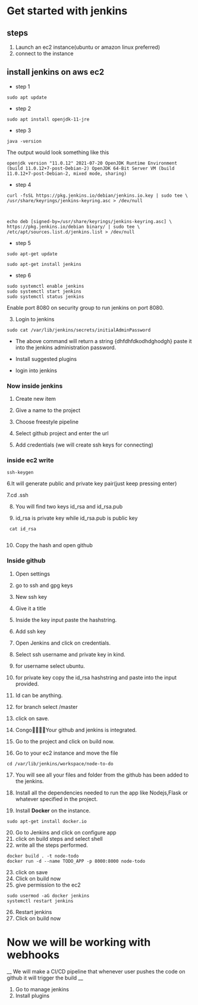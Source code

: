 # Get started with jenkins

## steps

1. Launch an ec2 instance(ubuntu or amazon linux preferred)
2. connect to the instance 


## install jenkins on aws ec2

- step 1
```
sudo apt update

```
- step 2

```
sudo apt install openjdk-11-jre

```

- step 3

```
java -version

```
The output would look something like this 

```
openjdk version "11.0.12" 2021-07-20 OpenJDK Runtime Environment (build 11.0.12+7-post-Debian-2) OpenJDK 64-Bit Server VM (build 11.0.12+7-post-Debian-2, mixed mode, sharing)

```

- step 4

```
curl -fsSL https://pkg.jenkins.io/debian/jenkins.io.key | sudo tee \   /usr/share/keyrings/jenkins-keyring.asc > /dev/null 



echo deb [signed-by=/usr/share/keyrings/jenkins-keyring.asc] \   https://pkg.jenkins.io/debian binary/ | sudo tee \   /etc/apt/sources.list.d/jenkins.list > /dev/null

```

- step 5

```
sudo apt-get update 

sudo apt-get install jenkins

```

- step 6

```
sudo systemctl enable jenkins
sudo systemctl start jenkins
sudo systemctl status jenkins

```

Enable port 8080 on security group to run jenkins on port 8080.

3. Login to jenkins

```
sudo cat /var/lib/jenkins/secrets/initialAdminPassword

```
- The above command will return a string {dhfdhfdkodhdghodgh} paste it into the jenkins administration password.

- Install suggested plugins

- login into jenkins

### Now inside jenkins

1. Create new item

2. Give a name to the project

3. Choose freestyle pipeline

4. Select github project and enter the url

5. Add credentials (we will create ssh keys for connecting)

### inside ec2 write 

```
ssh-keygen

```
6.It will generate public and private key pair(just keep pressing enter)

7.cd .ssh

8. You will find two keys id_rsa and id_rsa.pub

9. id_rsa is private key while id_rsa.pub is public key

```
 cat id_rsa
 
```

10. Copy the hash and open github

### Inside github

1. Open settings

2. go to ssh and gpg keys

3. New ssh key

4. Give it a title

5. Inside the key input paste the hashstring.

6. Add ssh key

7. Open Jenkins and click on credentials.

8. Select ssh username and private key in kind.

9. for username select ubuntu.

10. for private key copy the id_rsa hashstring and paste into the input provided.

11. Id can be anything.

12. for branch select /master

13. click on save.

14. Congo🎉🎉🎉🎉Your github and jenkins is integrated.

15. Go to the project and click on build now.

16. Go to your ec2 instance and move the file

```
cd /var/lib/jenkins/workspace/node-to-do
```

17. You will see all your files and folder from the github has been added to the jenkins.

18. Install all the dependencies needed to run the app like Nodejs,Flask or whatever specified in the project.

19. Install **Docker** on the instance.

```
sudo apt-get install docker.io

```

20. Go to Jenkins and click on configure app
21. click on build steps and select shell
22. write all the steps performed.

```
docker build . -t node-todo
docker run -d --name TODO_APP -p 8000:8000 node-todo

```
23. click on save
24. Click on build now
25. give permission to the ec2

```
sudo usermod -aG docker jenkins
systemctl restart jenkins
```
26. Restart jenkins
27. Click on build now

# Now we will be working with webhooks

__ We will make a CI/CD  pipeline that whenever user pushes the code on github it will trigger the build __ 

1. Go to manage jenkins
2. Install plugins

